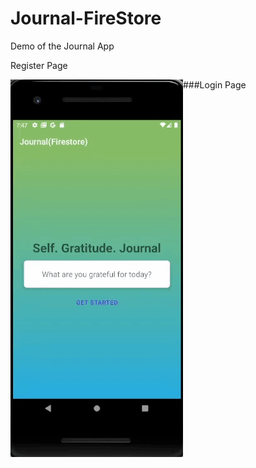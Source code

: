 # Journal-FireStore

Demo of the Journal App

Register Page <br />
<p><img align="left" alt="gif" src="https://github.com/arman622/Journal-FireStore/blob/master/register.gif" /></p>


###Login Page
